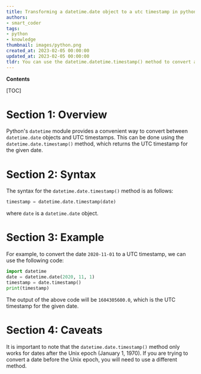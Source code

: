 ```yaml
---
title: Transforming a datetime.date object to a utc timestamp in python
authors:
- smart_coder
tags:
- python
- knowledge
thumbnail: images/python.png
created_at: 2023-02-05 00:00:00
updated_at: 2023-02-05 00:00:00
tldr: You can use the datetime.datetime.timestamp() method to convert a datetime.date object to a UTC timestamp.
---
```


**Contents**

[TOC]

# Section 1: Overview
Python's `datetime` module provides a convenient way to convert between `datetime.date` objects and UTC timestamps. This can be done using the `datetime.date.timestamp()` method, which returns the UTC timestamp for the given date.

# Section 2: Syntax
The syntax for the `datetime.date.timestamp()` method is as follows:

```python
timestamp = datetime.date.timestamp(date)
```

where `date` is a `datetime.date` object.

# Section 3: Example
For example, to convert the date `2020-11-01` to a UTC timestamp, we can use the following code:

```python
import datetime
date = datetime.date(2020, 11, 1)
timestamp = date.timestamp()
print(timestamp)
```

The output of the above code will be `1604305600.0`, which is the UTC timestamp for the given date.

# Section 4: Caveats
It is important to note that the `datetime.date.timestamp()` method only works for dates after the Unix epoch (January 1, 1970). If you are trying to convert a date before the Unix epoch, you will need to use a different method.
